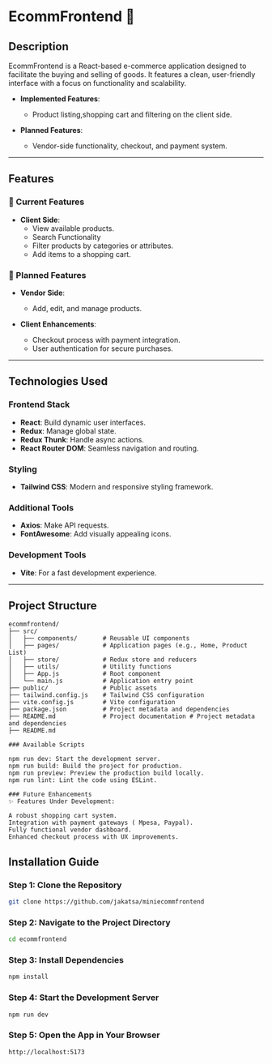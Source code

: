 # **EcommFrontend** 🛒

## **Description**

EcommFrontend is a React-based e-commerce application designed to facilitate the buying and selling of goods. It features a clean, user-friendly interface with a focus on functionality and scalability.

- **Implemented Features**:

  - Product listing,shopping cart and filtering on the client side.

- **Planned Features**:
  - Vendor-side functionality, checkout, and payment system.

---

## **Features**

### 🌟 Current Features

- **Client Side**:
  - View available products.
  - Search Functionality
  - Filter products by categories or attributes.
  - Add items to a shopping cart.

### 🚀 Planned Features

- **Vendor Side**:
  - Add, edit, and manage products.
- **Client Enhancements**:
  
  - Checkout process with payment integration.
  - User authentication for secure purchases.

---

## **Technologies Used**

### **Frontend Stack**

- **React**: Build dynamic user interfaces.
- **Redux**: Manage global state.
- **Redux Thunk**: Handle async actions.
- **React Router DOM**: Seamless navigation and routing.

### **Styling**

- **Tailwind CSS**: Modern and responsive styling framework.

### **Additional Tools**

- **Axios**: Make API requests.
- **FontAwesome**: Add visually appealing icons.

### **Development Tools**

- **Vite**: For a fast development experience.

---

## **Project Structure**

```plaintext
ecommfrontend/
├── src/
│   ├── components/       # Reusable UI components
│   ├── pages/            # Application pages (e.g., Home, Product List)
│   ├── store/            # Redux store and reducers
│   ├── utils/            # Utility functions
│   ├── App.js            # Root component
│   └── main.js           # Application entry point
├── public/               # Public assets
├── tailwind.config.js    # Tailwind CSS configuration
├── vite.config.js        # Vite configuration
├── package.json          # Project metadata and dependencies
├── README.md             # Project documentation # Project metadata and dependencies
├── README.md

### Available Scripts

npm run dev: Start the development server.
npm run build: Build the project for production.
npm run preview: Preview the production build locally.
npm run lint: Lint the code using ESLint.

### Future Enhancements
✨ Features Under Development:

A robust shopping cart system.
Integration with payment gateways ( Mpesa, Paypal).
Fully functional vendor dashboard.
Enhanced checkout process with UX improvements.
```

## **Installation Guide**

### Step 1: Clone the Repository

```bash
git clone https://github.com/jakatsa/miniecommfrontend
```

### Step 2: Navigate to the Project Directory

```bash
cd ecommfrontend
```

### Step 3: Install Dependencies

```bash
npm install
```

### Step 4: Start the Development Server

```bash
npm run dev

```

### Step 5: Open the App in Your Browser

```bash
http://localhost:5173


```
